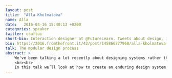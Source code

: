 ```yaml
---
layout: post
title:  "Alla Kholmatova"
name: Alla
date:   2016-04-16 15:40:13 +0200
categories: speaker
twitter: craftui
short-bio: Interaction designer at @FutureLearn. Tweets about design, interfaces, architecture, behavioural psychology and, very occasionally, robots.
bio: https://2016.fromthefront.it/42/post/145866777968/alla-kholmatova-alla-is-an-interaction-designer-at
talk: The modular design process
abstract: >
    We've been talking a lot recently about designing systems rather than pages, but what exactly is a design system? And why do some systems get better with time – more coherent and well functioning, while others get progressively worse – they become bloated, cumbersome, difficult to work with? Most importantly, once your design system is set up, how do you make sure that other people in your company can use it to achieve their goals, and that they would even *want* to work with that system?
    <br><br>
    In this talk we’ll look at how to create an enduring design system that people want to use. We’ll talk through the steps to get there, as well as mistakes, stumbling blocks, and lessons learned.
---
```

